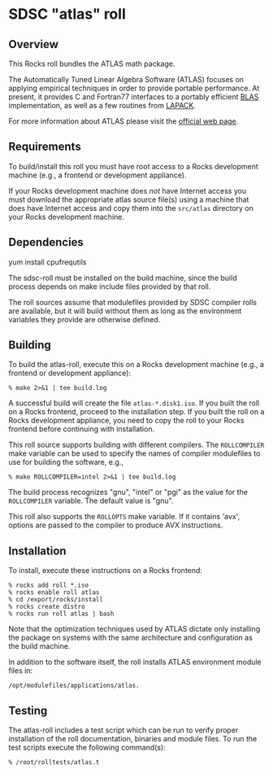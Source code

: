 # SDSC "atlas" roll

## Overview

This Rocks roll bundles the ATLAS math package.

The Automatically Tuned Linear Algebra Software (ATLAS) focuses on applying
empirical techniques in order to provide portable performance. At present, it
provides C and Fortran77 interfaces to a portably efficient <a
href="http://www.netlib.org/blas/" target="_blank">BLAS</a> implementation, as
well as a few routines from <a href="http://www.netlib.org/lapack/"
target="_blank">LAPACK</a>.

For more information about ATLAS please visit the <a
href="http://math-atlas.sourceforge.net" target="_blank">official web page</a>.


## Requirements

To build/install this roll you must have root access to a Rocks development
machine (e.g., a frontend or development appliance).

If your Rocks development machine does *not* have Internet access you must
download the appropriate atlas source file(s) using a machine that does have
Internet access and copy them into the `src/atlas` directory on your Rocks
development machine.



## Dependencies

yum install cpufrequtils

The sdsc-roll must be installed on the build machine, since the build process
depends on make include files provided by that roll.

The roll sources assume that modulefiles provided by SDSC compiler
rolls are available, but it will build without them as long as the environment
variables they provide are otherwise defined.


## Building

To build the atlas-roll, execute this on a Rocks development
machine (e.g., a frontend or development appliance):

```shell
% make 2>&1 | tee build.log
```

A successful build will create the file `atlas-*.disk1.iso`.  If you built the
roll on a Rocks frontend, proceed to the installation step. If you built the
roll on a Rocks development appliance, you need to copy the roll to your Rocks
frontend before continuing with installation.

This roll source supports building with different compilers.
The `ROLLCOMPILER` make variable can be used to
specify the names of compiler modulefiles to use for building the
software, e.g.,

```shell
% make ROLLCOMPILER=intel 2>&1 | tee build.log
```

The build process recognizes "gnu", "intel" or "pgi" as the value for the
`ROLLCOMPILER` variable.  The default value is "gnu".

This roll also supports the `ROLLOPTS` make variable.  If it contains 'avx',
options are passed to the compiler to produce AVX instructions.


## Installation

To install, execute these instructions on a Rocks frontend:

```shell
% rocks add roll *.iso
% rocks enable roll atlas
% cd /export/rocks/install
% rocks create distro
% rocks run roll atlas | bash
```

Note that the optimization techniques used by ATLAS dictate only installing the
package on systems with the same architecture and configuration as the build
machine.

In addition to the software itself, the roll installs ATLAS environment module
files in:

```shell
/opt/modulefiles/applications/atlas.
```


## Testing

The atlas-roll includes a test script which can be run to verify proper
installation of the roll documentation, binaries and module files. To run
the test scripts execute the following command(s):

```shell
% /root/rolltests/atlas.t 
```
